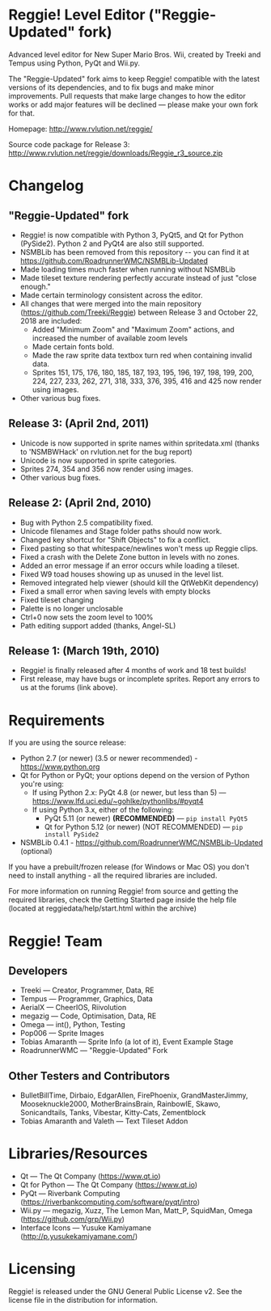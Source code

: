 Reggie! Level Editor ("Reggie-Updated" fork)
============================================

Advanced level editor for New Super Mario Bros. Wii, created by Treeki and
Tempus using Python, PyQt and Wii.py.

The "Reggie-Updated" fork aims to keep Reggie! compatible with the latest versions of its
dependencies, and to fix bugs and make minor improvements. Pull requests that make large
changes to how the editor works or add major features will be declined — please make your
own fork for that.

Homepage: http://www.rvlution.net/reggie/

Source code package for Release 3: http://www.rvlution.net/reggie/downloads/Reggie_r3_source.zip


Changelog
=========

"Reggie-Updated" fork
---------------------
- Reggie! is now compatible with Python 3, PyQt5, and Qt for Python (PySide2).
    Python 2 and PyQt4 are also still supported.
- NSMBLib has been removed from this repository -- you can find it at
    https://github.com/RoadrunnerWMC/NSMBLib-Updated
- Made loading times much faster when running without NSMBLib
- Made tileset texture rendering perfectly accurate instead of just
    "close enough."
- Made certain terminology consistent across the editor.
- All changes that were merged into the main repository
    (https://github.com/Treeki/Reggie) between Release 3 and October 22, 2018
    are included:
    - Added "Minimum Zoom" and "Maximum Zoom" actions, and increased the
        number of available zoom levels
    - Made certain fonts bold.
    - Made the raw sprite data textbox turn red when containing invalid data.
    - Sprites 151, 175, 176, 180, 185, 187, 193, 195, 196, 197, 198, 199,
        200, 224, 227, 233, 262, 271, 318, 333, 376, 395, 416 and 425 now
        render using images.
- Other various bug fixes.


Release 3: (April 2nd, 2011)
----------------------------
- Unicode is now supported in sprite names within spritedata.xml
    (thanks to 'NSMBWHack' on rvlution.net for the bug report)
- Unicode is now supported in sprite categories.
- Sprites 274, 354 and 356 now render using images.
- Other various bug fixes.


Release 2: (April 2nd, 2010)
----------------------------
- Bug with Python 2.5 compatibility fixed.
- Unicode filenames and Stage folder paths should now work.
- Changed key shortcut for "Shift Objects" to fix a conflict.
- Fixed pasting so that whitespace/newlines won't mess up Reggie clips.
- Fixed a crash with the Delete Zone button in levels with no zones.
- Added an error message if an error occurs while loading a tileset.
- Fixed W9 toad houses showing up as unused in the level list.
- Removed integrated help viewer (should kill the QtWebKit dependency)
- Fixed a small error when saving levels with empty blocks
- Fixed tileset changing
- Palette is no longer unclosable
- Ctrl+0 now sets the zoom level to 100%
- Path editing support added (thanks, Angel-SL)


Release 1: (March 19th, 2010)
-----------------------------
- Reggie! is finally released after 4 months of work and 18 test builds!
- First release, may have bugs or incomplete sprites. Report any errors to us
    at the forums (link above).


Requirements
============

If you are using the source release:

- Python 2.7 (or newer) (3.5 or newer recommended) - https://www.python.org
- Qt for Python or PyQt; your options depend on the version of Python you're using:
  - If using Python 2.x: PyQt 4.8 (or newer, but less than 5) — https://www.lfd.uci.edu/~gohlke/pythonlibs/#pyqt4
  - If using Python 3.x, either of the following:
    - PyQt 5.11 (or newer) **(RECOMMENDED)** — `pip install PyQt5`
    - Qt for Python 5.12 (or newer) (NOT RECOMMENDED) — `pip install PySide2`
- NSMBLib 0.4.1 - https://github.com/RoadrunnerWMC/NSMBLib-Updated (optional)

If you have a prebuilt/frozen release (for Windows or Mac OS)
you don't need to install anything - all the required libraries are included.

For more information on running Reggie! from source and getting the required
libraries, check the Getting Started page inside the help file
(located at reggiedata/help/start.html within the archive)


Reggie! Team
============

Developers
----------
- Treeki — Creator, Programmer, Data, RE
- Tempus — Programmer, Graphics, Data
- AerialX — CheerIOS, Riivolution
- megazig — Code, Optimisation, Data, RE
- Omega — int(), Python, Testing
- Pop006 — Sprite Images
- Tobias Amaranth — Sprite Info (a lot of it), Event Example Stage
- RoadrunnerWMC — "Reggie-Updated" Fork

Other Testers and Contributors
------------------------------
- BulletBillTime, Dirbaio, EdgarAllen, FirePhoenix, GrandMasterJimmy,
  Mooseknuckle2000, MotherBrainsBrain, RainbowIE, Skawo, Sonicandtails,
  Tanks, Vibestar, Kitty-Cats, Zementblock
- Tobias Amaranth and Valeth — Text Tileset Addon


Libraries/Resources
===================

- Qt — The Qt Company (https://www.qt.io)
- Qt for Python — The Qt Company (https://www.qt.io)
- PyQt — Riverbank Computing (https://riverbankcomputing.com/software/pyqt/intro)
- Wii.py — megazig, Xuzz, The Lemon Man, Matt_P, SquidMan, Omega (https://github.com/grp/Wii.py)
- Interface Icons — Yusuke Kamiyamane (http://p.yusukekamiyamane.com/)


Licensing
=========

Reggie! is released under the GNU General Public License v2.
See the license file in the distribution for information.
